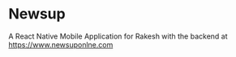 # Newsup
A React Native Mobile Application for Rakesh with the backend at https://www.newsuponlne.com
